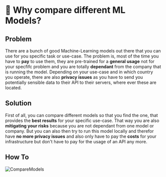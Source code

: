 # 🔴 Why compare different ML Models?

## Problem
There are a bunch of good Machine-Learning models out there that you can use for you specific task or use-case. The problem is, most of the time you have to **pay** to use them, they are pre-trained for a **general usage** not for your specfifc problem and you are totally **dependant** from the company that is running the model. Depending on your use-case and in which country you operate, there are also **privacy issues** as you have to send you potentially sensible data to their API to their servers, where ever these are located.

## Solution
First of all, you can compare different models so that you find the one, that provides the **best results** for your specific use-case. That way you are also **mitigating your risks** because you are not dependant from one model or company. But you can also then try to run this model locally and therefor have **no more privacy issues** and also only have to pay the **costs** for your infrastructure but don't have to pay for the usage of an API any more.

## How To

![CompareModels](https://github.com/Tobander/MLProject-CompareModels/assets/45336196/6d31b842-30d1-4236-91e1-aff023067a1e)
